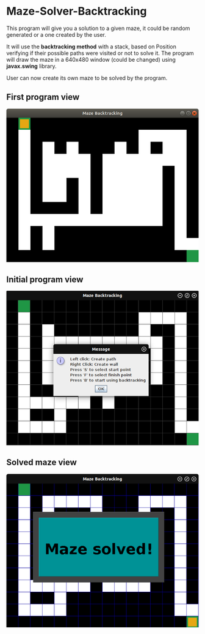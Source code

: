 # Maze-Solver-Backtracking

This program will give you a solution to a given maze, it could be random generated or a one created by the user.

It will use the **backtracking method** with a stack, based on Position verifying if their possible paths were visited or not to solve it.
The program will draw the maze in a 640x480 window (could be changed) using __javax.swing__ library.

User can now create its own maze to be solved by the program.

## First program view

![alt text](https://github.com/JaysusM/Maze-Solver-Backtracking/blob/master/views/firstView.png)

## Initial program view

![alt text](https://github.com/JaysusM/Maze-Solver-Backtracking/blob/master/views/initialView.png)

## Solved maze view

![alt text](https://github.com/JaysusM/Maze-Solver-Backtracking/blob/master/views/solvedView.png)
